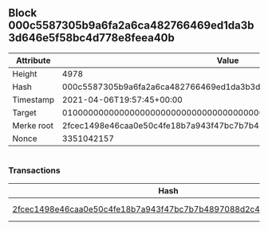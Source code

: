 ## Block 000c5587305b9a6fa2a6ca482766469ed1da3b3d646e5f58bc4d778e8feea40b

Attribute | Value
--- | ---
Height | 4978
Hash | 000c5587305b9a6fa2a6ca482766469ed1da3b3d646e5f58bc4d778e8feea40b
Timestamp | 2021-04-06T19:57:45+00:00
Target | 0100000000000000000000000000000000000000000000000000000000000000
Merke root | 2fcec1498e46caa0e50c4fe18b7a943f47bc7b7b4897088d2c43a9c06c4682ed
Nonce | 3351042157

```

```

### Transactions

Hash | Amount
--- | ---
[2fcec1498e46caa0e50c4fe18b7a943f47bc7b7b4897088d2c43a9c06c4682ed](2fcec1498e46caa0e50c4fe18b7a943f47bc7b7b4897088d2c43a9c06c4682ed.md) | 10.00000000 SKEPTI 
